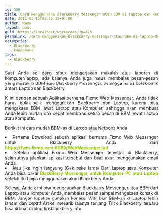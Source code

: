 ```yaml
---
id: 500
title: Cara Menggunakan Blackberry Messenger atau BBM di Laptop dan Komputer
date: 2011-05-15T02:35:15+07:00
author: Nana
layout: post
guid: https://localhost/wordpress/?p=475
permalink: /cara-menggunakan-blackberry-messenger-atau-bbm-di-laptop-dan-komputer/
categories:
  - Blackberry
  - Handphone
tags:
  - Blackberry
---
```

<p style="text-align: justify;">
  Saat Anda se dang sibuk mengerjakan makalah atau laporan di komputer/laptop, ada kalanya Anda juga harus membalas pesan-pesan yang masuk di BBM atau Blackberry Messenger, sehingga harus bolak-balik antara Laptop dan Blackberry.
</p>

<p style="text-align: justify;">
  K ini dengan sebuah Aplikasi bernama Fixmo Web Messenger, Anda tidak harus bolak-balik menggunakan Blackberry dan Laptop, karena bisa mengakses BBM lewat Laptop atau Komputer, sehingga akan membuat Anda lebih mudah dan cepat membalas setiap pesan di BBM lewat Laptop atau Komputer.
</p>

<p style="text-align: justify;">
  Berikut ini cara mudah BBM-an di Laptop atau Netbook Anda
</p>

<li style="text-align: justify;">
  Pertama Download sebuah aplikasi bernama Fixmo Web Messenger untuk Blackberry Anda dari <span style="color: #99cc00;"><strong>https://fwm.fixmo.com:8080/WebMessenger.jad</strong></span>
</li>
<li style="text-align: justify;">
  Setelah aplikasi Fixmo Web Messenger terinstal di Blackberry, selanjutnya jalankan aplikasi tersebut dan buat akun menggunakan email Anda.
</li>
<li style="text-align: justify;">
  Atau jika ingin langsung (Gak pake lama) Dari Laptop atau Komputer Anda bisa pakai <span style="color: #99cc00;"><strong>BlackBerry Messenger untuk Komputer PC atau Laptop</strong></span> setelah itu Login menggunakan akun Blackberry Anda. <!--more-->
</li>

<p style="text-align: justify;">
  Selesai, Anda k ini bisa menggunakan Blackberry Messenger atau BBM dari Laptop atau Komputer Anda, membalas pesan sampai mengakses kontak di BBM. Jangan lupakan gunakan koneksi Wifi, biar BBM-an di Laptop lebih lancar dan cepat! Artikel menarik lainnya tentang Trick Blackberry terbaru bisa di lihat di blog tipsblackberry.info
</p>
